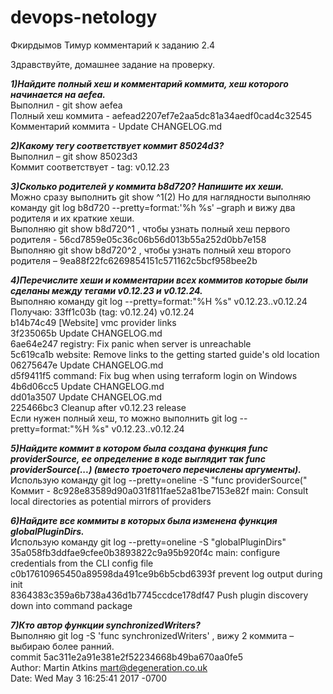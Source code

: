 # devops-netology
Фкирдымов Тимур комментарий к заданию 2.4 

Здравствуйте, домашнее задание на проверку.

***1)Найдите полный хеш и комментарий коммита, хеш которого начинается на aefea.***  
Выполнил - git show aefea  
Полный хеш коммита - aefead2207ef7e2aa5dc81a34aedf0cad4c32545  
Комментарий коммита -  Update CHANGELOG.md

***2)Какому тегу соответствует коммит 85024d3?***  
Выполнил – git show 85023d3  
Коммит соответствует -  tag: v0.12.23

***3)Сколько родителей у коммита b8d720? Напишите их хеши.***  
Можно сразу выполнить git show ^1(2) Но для наглядности выполняю команду git log b8d720 --pretty=format:'%h %s' –graph и вижу два родителя и их краткие хеши.  
Выполняю git show b8d720^1 , чтобы узнать полный хеш первого родителя - 56cd7859e05c36c06b56d013b55a252d0bb7e158  
Выполняю git show b8d720^2 , чтобы узнать полный хеш второго родителя – 9ea88f22fc6269854151c571162c5bcf958bee2b

***4)Перечислите хеши и комментарии всех коммитов которые были сделаны между тегами v0.12.23 и v0.12.24.***  
Выполняю команду git log --pretty=format:"%H %s" v0.12.23..v0.12.24  
Получаю: 33ff1c03b (tag: v0.12.24) v0.12.24  
b14b74c49 [Website] vmc provider links  
3f235065b Update CHANGELOG.md  
6ae64e247 registry: Fix panic when server is unreachable  
5c619ca1b website: Remove links to the getting started guide's old location  
06275647e Update CHANGELOG.md  
d5f9411f5 command: Fix bug when using terraform login on Windows  
4b6d06cc5 Update CHANGELOG.md  
dd01a3507 Update CHANGELOG.md  
225466bc3 Cleanup after v0.12.23 release  
Если нужен полный хеш, то можно выполнить git log --pretty=format:"%H %s" v0.12.23..v0.12.24 

***5)Найдите коммит в котором была создана функция func providerSource, ее определение в коде выглядит так func providerSource(...) (вместо троеточего перечислены аргументы).***  
Использую команду  git log --pretty=oneline -S "func providerSource("  
Коммит - 8c928e83589d90a031f811fae52a81be7153e82f main: Consult local directories as potential mirrors of providers

***6)Найдите все коммиты в которых была изменена функция globalPluginDirs.***  
Использую команду   git log --pretty=oneline -S "globalPluginDirs"  
35a058fb3ddfae9cfee0b3893822c9a95b920f4c main: configure credentials from the CLI config file  
c0b17610965450a89598da491ce9b6b5cbd6393f prevent log output during init  
8364383c359a6b738a436d1b7745ccdce178df47 Push plugin discovery down into command package

***7)Кто автор функции synchronizedWriters?***  
Выполняю git log -S 'func synchronizedWriters' , вижу 2 коммита – выбираю более ранний.  
commit 5ac311e2a91e381e2f52234668b49ba670aa0fe5  
Author: Martin Atkins <mart@degeneration.co.uk>  
Date:   Wed May 3 16:25:41 2017 -0700




